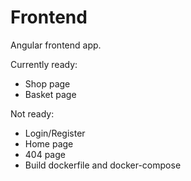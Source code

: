 # Frontend
Angular frontend app. 

Currently ready:
 * Shop page
 * Basket page

Not ready:
 * Login/Register
 * Home page
 * 404 page
 * Build dockerfile and docker-compose